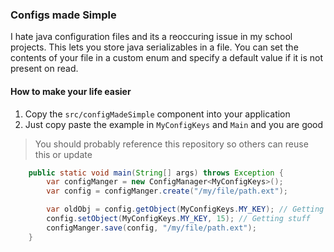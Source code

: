 ### Configs made Simple
I hate java configuration files and its a reoccuring issue in my school projects.
This lets you store java serializables in a file. You can set the contents of your
file in a custom enum and specify a default value if it is not present on read.

#### How to make your life easier
1. Copy the `src/configMadeSimple` component into your application
2. Just copy paste the example in `MyConfigKeys` and `Main` and you are good

> You should probably reference this repository so others can reuse this or update

```java
    public static void main(String[] args) throws Exception {
        var configManger = new ConfigManager<MyConfigKeys>();
        var config = configManger.create("/my/file/path.ext");

        var oldObj = config.getObject(MyConfigKeys.MY_KEY); // Getting stuff
        config.setObject(MyConfigKeys.MY_KEY, 15); // Getting stuff
        configManger.save(config, "/my/file/path.ext");
    }
```
